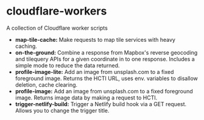 # cloudflare-workers
A collection of Cloudflare worker scripts

* **map-tile-cache:** Make requests to map tile services with heavy caching.
* **on-the-ground:** Combine a response from Mapbox's reverse geocoding and tilequery APIs for a given coordinate in to one response. Includes a simple mode to reduce the data returned.
* **profile-image-lite:** Add an image from unsplash.com to a fixed foreground image. Returns the HCTI URL, uses env. variables to disallow deletion, cache clearing.
* **profile-image:** Add an image from unsplash.com to a fixed foreground image. Returns image data by making a request to HCTI.
* **trigger-netlify-build:** Trigger a Netlify build hook via a GET request. Allows you to change the trigger title.
